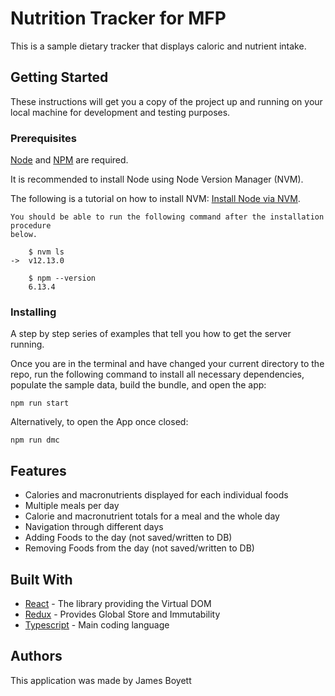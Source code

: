 # Nutrition Tracker for MFP

This is a sample dietary tracker that displays caloric and nutrient intake.

## Getting Started

These instructions will get you a copy of the project up and running on your local machine for development and testing purposes.

### Prerequisites

[Node](http://nodejs.org/) and [NPM](https://npmjs.org/) are required.

It is recommended to install Node using Node Version Manager (NVM).

The following is a tutorial on how to install NVM: [Install Node via NVM](https://nodesource.com/blog/installing-node-js-tutorial-using-nvm-on-mac-os-x-and-ubuntu/).

```
You should be able to run the following command after the installation procedure
below.

    $ nvm ls
->  v12.13.0

    $ npm --version
    6.13.4
```

### Installing

A step by step series of examples that tell you how to get the server running.

Once you are in the terminal and have changed your current directory to the repo, run the following command to install all necessary dependencies, populate the sample data, build the bundle, and open the app:

```
npm run start
```

Alternatively, to open the App once closed:

```
npm run dmc
```

## Features

- Calories and macronutrients displayed for each individual foods
- Multiple meals per day
- Calorie and macronutrient totals for a meal and the whole day
- Navigation through different days
- Adding Foods to the day (not saved/written to DB)
- Removing Foods from the day (not saved/written to DB)

## Built With

- [React](https://reactjs.org/) - The library providing the Virtual DOM
- [Redux](https://redux.js.org/) - Provides Global Store and Immutability
- [Typescript](https://www.typescriptlang.org/) - Main coding language

## Authors

This application was made by James Boyett
